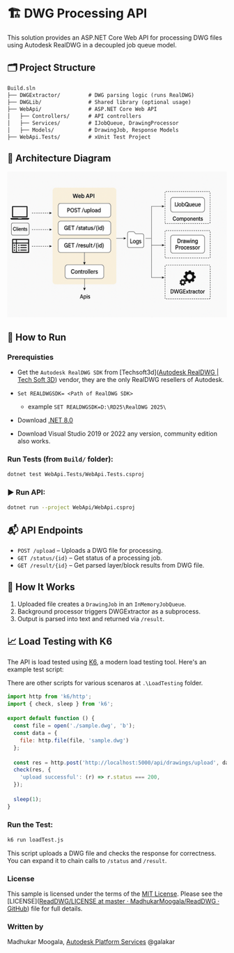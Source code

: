 # 🏗️ DWG Processing API

This solution provides an ASP.NET Core Web API for processing DWG files using Autodesk RealDWG in a decoupled job queue model.

## 🗂️ Project Structure

```
Build.sln
├── DWGExtractor/         # DWG parsing logic (runs RealDWG)
├── DWGLib/               # Shared library (optional usage)
├── WebApi/               # ASP.NET Core Web API
│   ├── Controllers/      # API controllers
│   ├── Services/         # IJobQueue, DrawingProcessor
│   ├── Models/           # DrawingJob, Response Models
├── WebApi.Tests/         # xUnit Test Project
```

## 📐 Architecture Diagram

![System Architecture](./Design.png)

## 🚀 How to Run

### Prerequisties

- Get the `Autodesk RealDWG SDK` from [Techsoft3d]([Autodesk RealDWG | Tech Soft 3D](https://www.techsoft3d.com/products/realdwg/)) vendor, they are the only RealDWG resellers of Autodesk.

- `Set REALDWGSDK= <Path of RealDWG SDK>`
  
  - example  `SET REALDWGSDK=D:\RD25\RealDWG 2025\`

- Download [.NET 8.0 ](https://dotnet.microsoft.com/en-us/download/dotnet/8.0)

- Download Visual Studio 2019 or 2022 any version, community edition also works.

### Run Tests (from `Build/` folder):

```bash
dotnet test WebApi.Tests/WebApi.Tests.csproj
```

### ▶️ Run API:

```bash
dotnet run --project WebApi/WebApi.csproj
```

## 📬 API Endpoints

- `POST /upload` – Uploads a DWG file for processing.
- `GET /status/{id}` – Get status of a processing job.
- `GET /result/{id}` – Get parsed layer/block results from DWG file.

## 🔧 How It Works

1. Uploaded file creates a `DrawingJob` in an `InMemoryJobQueue`.
2. Background processor triggers DWGExtractor as a subprocess.
3. Output is parsed into text and returned via `/result`.

## 📈 Load Testing with K6

The API is load tested using [K6](https://k6.io/), a modern load testing tool. Here's an example test script:

There are other scripts for various scenaros at `.\LoadTesting` folder.

```javascript
import http from 'k6/http';
import { check, sleep } from 'k6';

export default function () {
  const file = open('./sample.dwg', 'b');
  const data = {
    file: http.file(file, 'sample.dwg')
  };

  const res = http.post('http://localhost:5000/api/drawings/upload', data);
  check(res, {
    'upload successful': (r) => r.status === 200,
  });

  sleep(1);
}
```

### Run the Test:

```bash
k6 run loadTest.js
```

This script uploads a DWG file and checks the response for correctness. You can expand it to chain calls to `/status` and `/result`.

### License

This sample is licensed under the terms of the [MIT License](http://opensource.org/licenses/MIT). Please see the [LICENSE]([ReadDWG/LICENSE at master · MadhukarMoogala/ReadDWG · GitHub](https://github.com/MadhukarMoogala/ReadDWG/blob/master/LICENSE)) file for full details.

### Written by

Madhukar Moogala, [Autodesk Platform Services](http://aps.autodesk.com)  @galakar